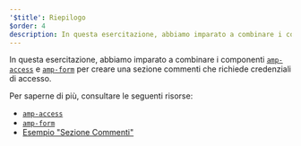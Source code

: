 ```yaml
---
'$title': Riepilogo
$order: 4
description: In questa esercitazione, abbiamo imparato a combinare i componenti amp-access e amp-form per creare una sezione commenti che richiede credenziali di accesso.
---
```


In questa esercitazione, abbiamo imparato a combinare i componenti [`amp-access`](../../../../documentation/components/reference/amp-access.md) e [`amp-form`](../../../../documentation/components/reference/amp-form.md) per creare una sezione commenti che richiede credenziali di accesso.

Per saperne di più, consultare le seguenti risorse:

- [`amp-access`](../../../../documentation/components/reference/amp-access.md)
- [`amp-form`](../../../../documentation/components/reference/amp-form.md)
- [Esempio "Sezione Commenti"](../../../../documentation/examples/documentation/Comment_Section.html)
